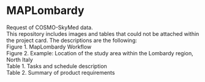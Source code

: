 # MAPLombardy
Request of COSMO-SkyMed data.\
This repository includes images and tables that could not be attached within the project card.
The descriptions are the following:\
Figure 1. MapLombardy Workflow\
Figure 2. Example: Location of the study area within the Lombardy region, North Italy\
Table 1. Tasks and schedule description\
Table 2. Summary of product requirements
